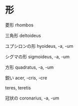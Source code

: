 形
===

菱形 rhombos

三角形 deltoideus

ユプシロンの形 hyoideus, -a, -um

シグマの形 sigmoideus, -a, -um

方形 quadratus, -a, -um

鋭い acer, -cris, -cre

teres, teretis

冠状の coronarius, -a, -um